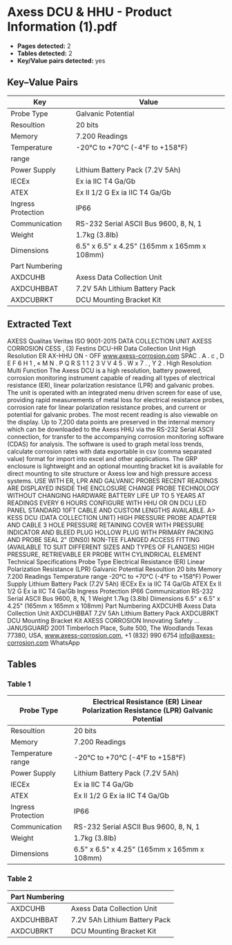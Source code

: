 # Axess DCU & HHU - Product Information (1).pdf

- **Pages detected:** 2
- **Tables detected:** 2
- **Key/Value pairs detected:** yes

## Key–Value Pairs

| Key | Value |
| --- | --- |
| Probe Type | Galvanic Potential |
| Resoultion | 20 bits |
| Memory | 7.200 Readings |
| Temperature | -20°C to +70℃ (-4°F to +158°F) |
| range |  |
| Power Supply | Lithium Battery Pack (7.2V 5Ah) |
| IECEx | Ex ia IIC T4 Ga/Gb |
| ATEX | Ex II 1/2 G Ex ia IIC T4 Ga/Gb |
| Ingress Protection | IP66 |
| Communication | RS-232 Serial ASCII Bus 9600, 8, N, 1 |
| Weight | 1.7kg (3.8lb) |
| Dimensions | 6.5" x 6.5" x 4.25" (165mm x 165mm x 108mm)
Part Numbering |
| AXDCUHB | Axess Data Collection Unit |
| AXDCUHBBAT | 7.2V 5Ah Lithium Battery Pack |
| AXDCUBRKT | DCU Mounting Bracket Kit |

## Extracted Text

AXESS
Qualitas Veritas
ISO 9001-2015
DATA COLLECTION UNIT
AXESS CORROSION
CESS
, (3) Festins
DCU-HR
Data Collection Unit
High Resolution ER
AX-HHU
ON -
OFF
www.axess-corrosion.com
SPAC
.
A
. c
,
D E F
6
H
1 ,
«
M
N
.
P
Q
R
S 1 1 2
3
V V 4
5 .
W x 7 .
,
Y
2
.
High Resolution Multi Function
The Axess DCU is a high resolution, battery powered, corrosion monitoring instrument capable of reading all types of electrical resistance (ER), linear polarization resistance (LPR) and galvanic probes.
The unit is operated with an integrated menu driven screen for ease of use, providing rapid measurements of metal loss for electrical resistance probes, corrosion rate for linear polarization resistance probes, and current or potential for galvanic probes. The most recent reading is also viewable on the display.
Up to 7,200 data points are preserved in the internal memory which can be downloaded to the Axess HHU via the RS-232 Serial ASCII connection, for transfer to the accompanying corrosion monitoring software (CDAS) for analysis. The software is used to graph metal loss trends, calculate corrosion rates with data exportable in csv (comma separated value) format for import into excel and other applications.
The GRP enclosure is lightweight and an optional mounting bracket kit is available for direct mounting to site structure or Axess low and high pressure access systems.
USE WITH ER, LPR AND GALVANIC PROBES
RECENT READINGS ARE DISPLAYED INSIDE THE ENCLOSURE
CHANGE PROBE TECHNOLOGY WITHOUT CHANGING HARDWARE
BATTERY LIFE UP TO 5 YEARS AT READINGS EVERY 6 HOURS
CONFIGURE WITH HHU OR ON DCU LED PANEL
STANDARD 10FT CABLE AND CUSTOM LENGTHS AVAILABLE.
A> KESS
DCU (DATA COLLECTION UNIT)
HIGH PRESSURE PROBE ADAPTER AND CABLE
3 HOLE PRESSURE RETAINING COVER WITH PRESSURE INDICATOR AND BLEED PLUG
HOLLOW PLUG WITH PRIMARY PACKING AND PROBE SEAL
2" (DNS0) NON-TEE FLANGED ACCESS FITTING (AVAILABLE TO SUIT DIFFERENT SIZES AND TYPES OF FLANGES)
HIGH PRESSURE, RETRIEVABLE ER PROBE WITH CYLINDRICAL ELEMENT
Technical Specifications
Probe Type
Electrical Resistance (ER) Linear Polarization Resistance (LPR) Galvanic Potential
Resoultion
20 bits
Memory
7.200 Readings
Temperature range
-20°C to +70℃ (-4°F to +158°F)
Power Supply
Lithium Battery Pack (7.2V 5Ah)
IECEx
Ex ia IIC T4 Ga/Gb
ATEX
Ex II 1/2 G Ex ia IIC T4 Ga/Gb
Ingress Protection
IP66
Communication
RS-232 Serial ASCII Bus 9600, 8, N, 1
Weight
1.7kg (3.8lb)
Dimensions
6.5" x 6.5" x 4.25" (165mm x 165mm x 108mm)
Part Numbering
AXDCUHB
Axess Data Collection Unit
AXDCUHBBAT
7.2V 5Ah Lithium Battery Pack
AXDCUBRKT
DCU Mounting Bracket Kit
AXESS CORROSION
Innovating Safety ...
JANUSGUARD
2001 Timberloch Place, Suite 500, The Woodlands Texas 77380, USA, www.axess-corrosion.com, +1 (832) 990 6754 info@axess-corrosion.com WhatsApp

## Tables

### Table 1

| Probe Type | Electrical Resistance (ER) Linear Polarization Resistance (LPR) Galvanic Potential |
| --- | --- |
| Resoultion | 20 bits |
| Memory | 7.200 Readings |
| Temperature range | -20°C to +70℃ (-4°F to +158°F) |
| Power Supply | Lithium Battery Pack (7.2V 5Ah) |
| IECEx | Ex ia IIC T4 Ga/Gb |
| ATEX | Ex II 1/2 G Ex ia IIC T4 Ga/Gb |
| Ingress Protection | IP66 |
| Communication | RS-232 Serial ASCII Bus 9600, 8, N, 1 |
| Weight | 1.7kg (3.8lb) |
| Dimensions | 6.5" x 6.5" x 4.25" (165mm x 165mm x 108mm) |

### Table 2

| Part Numbering |  |
| --- | --- |
| AXDCUHB | Axess Data Collection Unit |
| AXDCUHBBAT | 7.2V 5Ah Lithium Battery Pack |
| AXDCUBRKT | DCU Mounting Bracket Kit |
